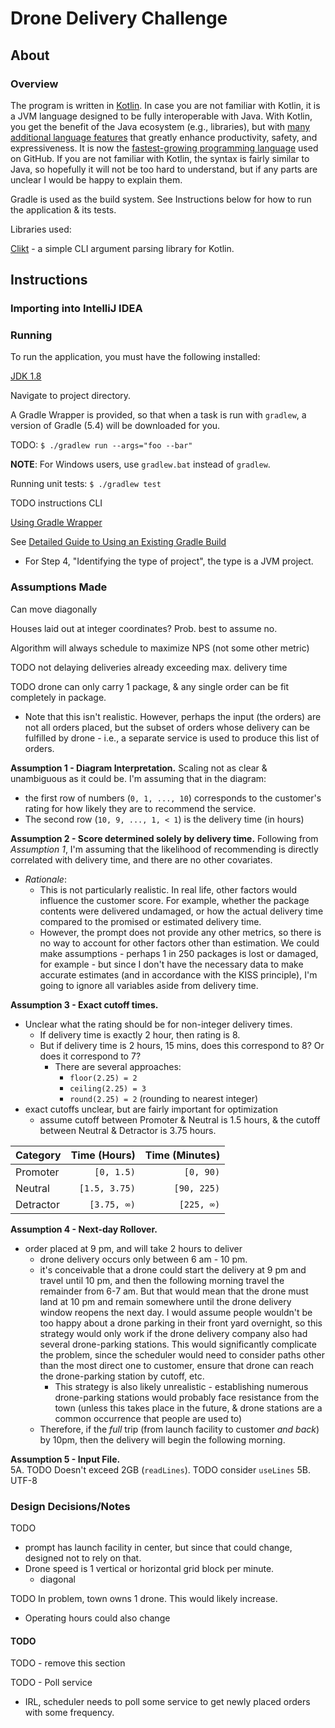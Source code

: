 Drone Delivery Challenge
========================

## About ##

### Overview ###
The program is written in [Kotlin](https://kotlinlang.org). In case you are not familiar with Kotlin, it is a JVM language designed to be fully interoperable with Java. With Kotlin, you get the benefit of the Java ecosystem (e.g., libraries), but with [many additional language features](https://medium.com/@magnus.chatt/why-you-should-totally-switch-to-kotlin-c7bbde9e10d5) that greatly enhance productivity, safety, and expressiveness. It is now the [fastest-growing programming language](https://octoverse.github.com/projects#languages) used on GitHub. If you are not familiar with Kotlin, the syntax is fairly similar to Java, so hopefully it will not be too hard to understand, but if any parts are unclear I would be happy to explain them.

Gradle is used as the build system. See Instructions below for how to run the application & its tests.

Libraries used:

[Clikt](https://ajalt.github.io/clikt/) - a simple CLI argument parsing library for Kotlin.

## Instructions ##
### Importing into IntelliJ IDEA ###

### Running ###
To run the application, you must have the following installed:

[JDK 1.8](https://www.oracle.com/technetwork/java/javaee/downloads/jdk8-downloads-2133151.html)

Navigate to project directory.

A Gradle Wrapper is provided, so that when a task is run with `gradlew`, a version of Gradle (5.4) will be downloaded for you.

TODO:
`$ ./gradlew run --args="foo --bar"`


**NOTE**: For Windows users, use `gradlew.bat` instead of `gradlew`.

Running unit tests:
`$ ./gradlew test`


TODO instructions CLI

[Using Gradle Wrapper](https://docs.gradle.org/current/userguide/gradle_wrapper.html#sec:using_wrapper)

See [Detailed Guide to Using an Existing Gradle Build](https://guides.gradle.org/using-an-existing-gradle-build/)

* For Step 4, "Identifying the type of project", the type is a JVM project.

### Assumptions Made ###
Can move diagonally

Houses laid out at integer coordinates? Prob. best to assume no.

Algorithm will always schedule to maximize NPS (not some other metric)

TODO not delaying deliveries already exceeding max. delivery time

TODO drone can only carry 1 package, & any single order can be fit completely in package.
* Note that this isn't realistic. However, perhaps the input (the orders) are not all orders placed, but the subset of orders whose delivery can be fulfilled by drone - i.e., a separate service is used to produce this list of orders. 

**Assumption 1 - Diagram Interpretation.**
Scaling not as clear & unambiguous as it could be. I'm assuming that in the
diagram:
* the first row of numbers (`0, 1, ..., 10`) corresponds to the customer's
rating for how likely they are to recommend the service.
* The second row (`10, 9, ..., 1, < 1`) is the delivery time (in hours)

**Assumption 2 - Score determined solely by delivery time.**
Following from _Assumption 1_, I'm assuming that the likelihood of recommending is directly correlated with delivery time, and there are no other covariates.

* _Rationale_:
    * This is not particularly realistic. In real life, other factors would influence the customer score. For example, whether the package contents were delivered undamaged, or how the actual delivery time compared to the promised or estimated delivery time.
    * However, the prompt does not provide any other metrics, so there is no way to account for other factors other than estimation. We could make assumptions - perhaps 1 in 250 packages is lost or damaged, for example - but since I don't have the necessary data to make accurate estimates (and in accordance with the KISS principle), I'm going to ignore all variables aside from delivery time.

**Assumption 3 - Exact cutoff times.**
* Unclear what the rating should be for non-integer delivery times.
    * If delivery time is exactly 2 hour, then rating is 8.
    * But if delivery time is 2 hours, 15 mins, does this correspond to 8? Or does it correspond to 7?
        * There are several approaches:
            * `floor(2.25) = 2`
            * `ceiling(2.25) = 3`
            * `round(2.25) = 2` (rounding to nearest integer)
* exact cutoffs unclear, but are fairly important for optimization
    * assume cutoff between Promoter & Neutral is 1.5 hours, & the cutoff between
    Neutral & Detractor is 3.75 hours.

| Category  |  Time (Hours) | Time (Minutes) | 
|:--------- | -------------:| --------------:|
| Promoter  |    `[0, 1.5)` |      `[0, 90)` |
| Neutral   | `[1.5, 3.75)` |    `[90, 225)` |
| Detractor |   `[3.75, ∞)` |     `[225, ∞)` |


**Assumption 4 - Next-day Rollover.** 
* order placed at 9 pm, and will take 2 hours to deliver
    * drone delivery occurs only between 6 am - 10 pm.
    * it's conceivable that a drone could start the delivery at 9 pm and travel until 10 pm, and then the following morning travel the remainder from 6-7 am. But that would mean that the drone must land at 10 pm and remain somewhere until the drone delivery window reopens the next day. I would assume people wouldn't be too happy about a drone parking in their front yard overnight, so this strategy would only work if the drone delivery company also had several drone-parking stations. This would significantly complicate the problem, since the scheduler would need to consider paths other than the most direct one to customer, ensure that drone can reach the drone-parking station by cutoff, etc.
        * This strategy is also likely unrealistic - establishing numerous drone-parking stations would probably face resistance from the town (unless this takes place in the future, & drone stations are a common occurrence that people are used to)
    * Therefore, if the _full_ trip (from launch facility to customer _and back_) by 10pm, then the delivery will begin the following morning.

**Assumption 5 - Input File.**  
5A. TODO Doesn't exceed 2GB (`readLines`). TODO consider `useLines`
5B. UTF-8


### Design Decisions/Notes ###

TODO
* prompt has launch facility in center, but since that could change, designed not
to rely on that. 
* Drone speed is 1 vertical or horizontal grid block per minute.
    * diagonal

TODO In problem, town owns 1 drone. This would likely increase.
* Operating hours could also change

#### TODO ####
TODO - remove this section 

TODO - Poll service
* IRL, scheduler needs to poll some service to get newly placed orders with some frequency.
